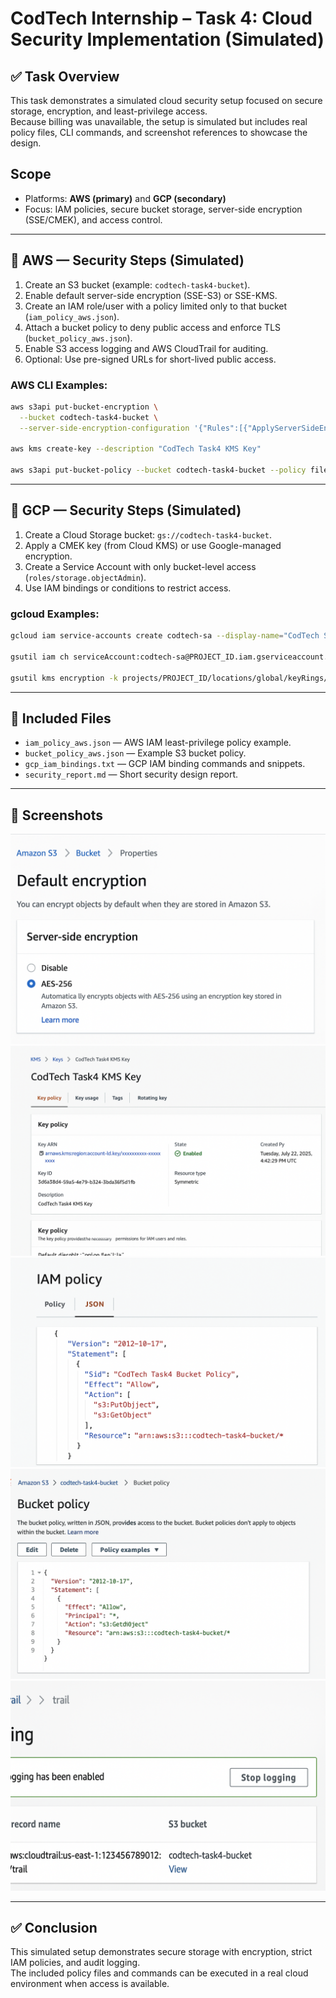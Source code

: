 # CodTech Internship – Task 4: Cloud Security Implementation (Simulated)

## ✅ Task Overview
This task demonstrates a simulated cloud security setup focused on secure storage, encryption, and least-privilege access.  
Because billing was unavailable, the setup is simulated but includes real policy files, CLI commands, and screenshot references to showcase the design.

## Scope
- Platforms: **AWS (primary)** and **GCP (secondary)**
- Focus: IAM policies, secure bucket storage, server-side encryption (SSE/CMEK), and access control.

---

## 🔐 AWS — Security Steps (Simulated)
1. Create an S3 bucket (example: `codtech-task4-bucket`).
2. Enable default server-side encryption (SSE-S3) or SSE-KMS.
3. Create an IAM role/user with a policy limited only to that bucket (`iam_policy_aws.json`).
4. Attach a bucket policy to deny public access and enforce TLS (`bucket_policy_aws.json`).
5. Enable S3 access logging and AWS CloudTrail for auditing.
6. Optional: Use pre-signed URLs for short-lived public access.

### AWS CLI Examples:
```bash
aws s3api put-bucket-encryption \
  --bucket codtech-task4-bucket \
  --server-side-encryption-configuration '{"Rules":[{"ApplyServerSideEncryptionByDefault":{"SSEAlgorithm":"AES256"}}]}'

aws kms create-key --description "CodTech Task4 KMS Key"

aws s3api put-bucket-policy --bucket codtech-task4-bucket --policy file://task4/bucket_policy_aws.json
```
---

## 🔐 GCP — Security Steps (Simulated)
1. Create a Cloud Storage bucket: `gs://codtech-task4-bucket`.
2. Apply a CMEK key (from Cloud KMS) or use Google-managed encryption.
3. Create a Service Account with only bucket-level access (`roles/storage.objectAdmin`).
4. Use IAM bindings or conditions to restrict access.

### gcloud Examples:
```bash
gcloud iam service-accounts create codtech-sa --display-name="CodTech SA"

gsutil iam ch serviceAccount:codtech-sa@PROJECT_ID.iam.gserviceaccount.com:objectAdmin gs://codtech-task4-bucket

gsutil kms encryption -k projects/PROJECT_ID/locations/global/keyRings/kr/cryptoKeys/key gs://codtech-task4-bucket
```
---

## 📁 Included Files
- `iam_policy_aws.json` — AWS IAM least-privilege policy example.
- `bucket_policy_aws.json` — Example S3 bucket policy.
- `gcp_iam_bindings.txt` — GCP IAM binding commands and snippets.
- `security_report.md` — Short security design report.

---

## 📸 Screenshots
![S3 Encryption Settings](task4/screenshots/s3_encryption_settings.png)
![KMS Key Page](task4/screenshots/kms_key_page.png)
![IAM Policy Page](task4/screenshots/iam_policy_page.png)
![Bucket Policy Page](task4/screenshots/bucket_policy_page.png)
![CloudTrail Logging](task4/screenshots/cloudtrail_logging.png)


---

## ✅ Conclusion
This simulated setup demonstrates secure storage with encryption, strict IAM policies, and audit logging.  
The included policy files and commands can be executed in a real cloud environment when access is available.
